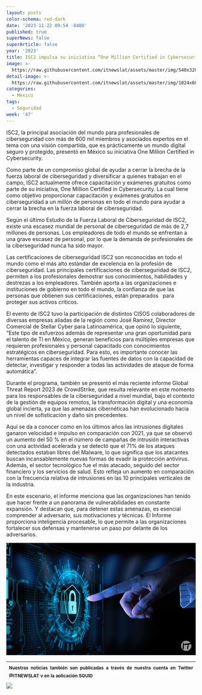 ```yaml
---
layout: posts
color-schema: red-dark
date: '2023-11-22 09:54 -0400'
published: true
superNews: false
superArticle: false
year: '2023'
title: ISC2 impulsa su iniciativa “One Million Certified in Cybersecurity” en México
image: >-
  https://raw.githubusercontent.com/itnewslat/assets/master/img/540x320/Security-Analyzer-p.jpg
detail-image: >-
  https://raw.githubusercontent.com/itnewslat/assets/master/img/1024x680/Security-Analyzer-g.jpg
categories:
  - Mexico
tags:
  - Seguridad
week: '47'
---
```

ISC2, la principal asociación del mundo para profesionales de ciberseguridad con más de 600 mil miembros y asociados expertos en el tema con una visión compartida, que es prácticamente un mundo digital seguro y protegido, presentó en México su iniciativa One Million Certified in Cybersecurity.

Como parte de un compromiso global de ayudar a cerrar la brecha de la fuerza laboral de ciberseguridad y diversificar a quienes trabajan en el campo, ISC2 actualmente ofrece capacitación y exámenes gratuitos como parte de su iniciativa, One Million Certified in Cybersecurity. La cual tiene como objetivo proporcionar capacitación y exámenes gratuitos en ciberseguridad a un millón de personas en todo el mundo para ayudar a cerrar la brecha en la fuerza laboral de ciberseguridad.

Según el último Estudio de la Fuerza Laboral de Ciberseguridad de ISC2, existe una escasez mundial de personal de ciberseguridad de más de 2,7 millones de personas. Los empleadores de todo el mundo se enfrentan a una grave escasez de personal, por lo que la demanda de profesionales de la ciberseguridad nunca ha sido mayor.

Las certificaciones de ciberseguridad ISC2 son reconocidas en todo el mundo como el más alto estándar de excelencia en la profesión de ciberseguridad. Las principales certificaciones de ciberseguridad de ISC2, permiten a los profesionales demostrar sus conocimientos, habilidades y destrezas a los empleadores. También aporta a las organizaciones e instituciones de gobierno en todo el mundo, la confianza de que las personas que obtienen sus certificaciones, están preparados   para proteger sus activos críticos.

El evento de ISC2 tuvo la participación de distintos CISOS colaboradores de diversas empresas aliadas de la región como José Ramírez, Director Comercial de Stellar Cyber para Latinoamérica, que opinó lo siguiente, “Este tipo de esfuerzos además de representar una gran oportunidad para el talento de TI en México, generan beneficios para múltiples empresas que requieren profesionales y personal capacitado con conocimientos estratégicos en ciberseguridad. Para esto, es importante conocer las herramientas capaces de integrar las fuentes de datos con la capacidad de detectar, investigar y responder a todas las actividades de ataque de forma automática”.

Durante el programa, también se presentó el más reciente informe Global Threat Report 2023 de CrowdStrike, que resulta relevante en este momento para los responsables de la ciberseguridad a nivel mundial, bajo el contexto de la gestión de equipos remotos, la transformación digital y una economía global incierta, ya que las amenazas cibernéticas han evolucionado hacia un nivel de sofisticación y daño sin precedentes.

Aquí se da a conocer como en los últimos años las intrusiones digitales ganaron velocidad e impulso en comparación con 2021, ya que se observó un aumento del 50 % en el número de campañas de intrusión interactivas con una actividad acelerada y se detectó que el 71% de los ataques detectados estaban libres del Malware, lo que significa que los atacantes buscan incansablemente nuevas formas de evadir la protección antivirus. Además, el sector tecnológico fue el más atacado, seguido del sector financiero y los servicios de salud. Esto refleja un aumento en comparación con la frecuencia relativa de intrusiones en las 10 principales verticales de la industria.

En este escenario, el informe menciona que las organizaciones han tenido que hacer frente a un panorama de vulnerabilidades en constante expansión. Y destacan que, para detener estas amenazas, es esencial comprender al adversario, sus motivaciones y técnicas. El Informe proporciona inteligencia procesable, lo que permite a las organizaciones fortalecer sus defensas y mantenerse un paso por delante de los adversarios.

![](https://raw.githubusercontent.com/itnewslat/assets/master/img/540x320/Security-Analyzer-p.jpg)

<table style="height: 42px;" width="569">
<tbody>
<tr>
<td style="text-align: justify;"><sub><strong>Nuestras noticias también son publicadas a través de nuestra cuenta en Twitter <a href="https://twitter.com/itnewslat?lang=es">@ITNEWSLAT</a> y en la aplicación <a href="https://squidapp.co/en/">SQUID</a></strong></sub></td>
</tr>
</tbody>
</table>

<img src="https://tracker.metricool.com/c3po.jpg?hash=56f88a41e39ab42c063cc51676587a04"/>